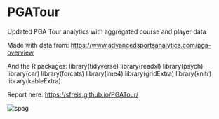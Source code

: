 # PGATour
Updated PGA Tour analytics with aggregated course and player data

Made with data from: https://www.advancedsportsanalytics.com/pga-overview

And the R packages: library(tidyverse) library(readxl) library(psych) library(car) library(forcats) library(lme4) library(gridExtra) library(knitr) library(kableExtra)

Report here: https://sfreis.github.io/PGATour/


![spag](https://github.com/sfreis/PGATour/assets/54371512/f3bfed24-f824-416e-8fc7-7c470b57d750)

